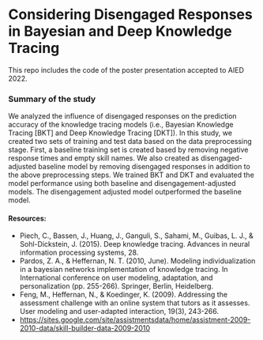# Considering Disengaged Responses in Bayesian and Deep Knowledge Tracing
This repo includes the code of the poster presentation accepted to AIED 2022. 

### Summary of the study
We analyzed the influence of disengaged responses on the prediction accuracy of the knowledge tracing models (i.e., Bayesian Knowledge Tracing [BKT] and Deep Knowledge Tracing [DKT]). In this study, we created two sets of training and test data based on the data preprocessing stage. First, a baseline training set is created based by removing negative response times and empty skill names. We also created as disengaged-adjusted baseline model by removing disengaged responses in addition to the above preprocessing steps. We trained BKT and DKT and evaluated the model performance using both baseline and disengagement-adjusted models. The disengagement adjusted model outperformed the baseline model. 

#### Resources:
- Piech, C., Bassen, J., Huang, J., Ganguli, S., Sahami, M., Guibas, L. J., & Sohl-Dickstein, J. (2015). Deep knowledge tracing. Advances in neural information processing systems, 28.
- Pardos, Z. A., & Heffernan, N. T. (2010, June). Modeling individualization in a bayesian networks implementation of knowledge tracing. In International conference on user modeling, adaptation, and personalization (pp. 255-266). Springer, Berlin, Heidelberg.
- Feng, M., Heffernan, N., & Koedinger, K. (2009). Addressing the assessment challenge with an online system that tutors as it assesses. User modeling and user-adapted interaction, 19(3), 243-266.
- https://sites.google.com/site/assistmentsdata/home/assistment-2009-2010-data/skill-builder-data-2009-2010
